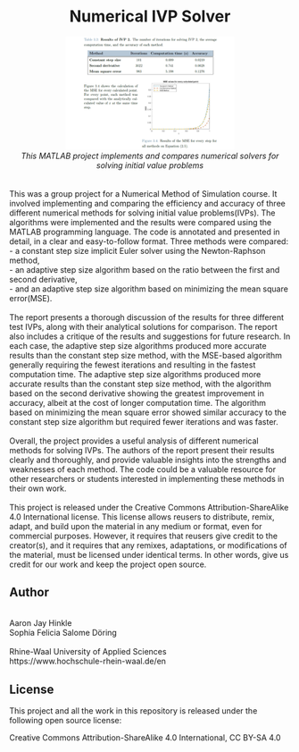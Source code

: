 <div align="center"><h1 style=align="center">Numerical IVP Solver</h1></div>

<div align="center"><img src="Media/IVPSolver03.png" width="60%"></div>
<div align="center"><i>This MATLAB project implements and compares numerical solvers for solving initial value problems</i></div>
<br>
<br>
This was a group project for a Numerical Method of Simulation course. It involved implementing and comparing the efficiency and accuracy of three different numerical methods for solving initial value problems(IVPs). The algorithms were implemented and the results were compared using the MATLAB programming language. The code is annotated and presented in detail, in a clear and easy-to-follow format. Three methods were compared:<br>
- a constant step size implicit Euler solver using the Newton-Raphson method, <br>
- an adaptive step size algorithm based on the ratio between the first and second derivative, <br>
- and an adaptive step size algorithm based on minimizing the mean square error(MSE). 
<br>
<br>
The report presents a thorough discussion of the results for three different test IVPs, along with their analytical solutions for comparison. The report also includes a critique of the results and suggestions for future research. In each case, the adaptive step size algorithms produced more accurate results than the constant step size method, with the MSE-based algorithm generally requiring the fewest iterations and resulting in the fastest computation time. The adaptive step size algorithms produced more accurate results than the constant step size method, with the algorithm based on the second derivative showing the greatest improvement in accuracy, albeit at the cost of longer computation time. The algorithm based on minimizing the mean square error showed similar accuracy to the constant step size algorithm but required fewer iterations and was faster.  
<br>
<br>
Overall, the project provides a useful analysis of different numerical methods for solving IVPs. The authors of the report present their results clearly and thoroughly, and provide valuable insights into the strengths and weaknesses of each method. The code could be a valuable resource for other researchers or students interested in implementing these methods in their own work. 
<br>
<br>
This project is released under the Creative Commons Attribution-ShareAlike 4.0 International license. This license allows reusers to distribute, remix, adapt, and build upon the material in any medium or format, even for commercial purposes. However, it requires that reusers give credit to the creator(s), and it requires that any remixes, adaptations, or modifications of the material, must be licensed under identical terms. In other words, give us credit for our work and keep the project open source.




Author
--
<br>
Aaron Jay Hinkle
<br>
Sophia Felicia Salome Döring
<br>
<br>
Rhine-Waal University of Applied Sciences
<br>
https://www.hochschule-rhein-waal.de/en


License
--

This project and all the work in this repository is released under the following open source license:

Creative Commons Attribution-ShareAlike 4.0 International, CC BY-SA 4.0